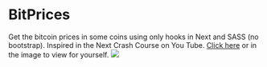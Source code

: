 # BitPrices
Get the bitcoin prices in some coins using only hooks in Next and SASS (no bootstrap). 
Inspired in the Next Crash Course on You Tube. <a href="https://bit-prices.gurgelaf.now.sh" >Click here</a> or in the image to view for yourself.
<a href="https://bit-prices.gurgelaf.now.sh" ><img src="https://i.imgur.com/BJjK43B.png"/></a>
